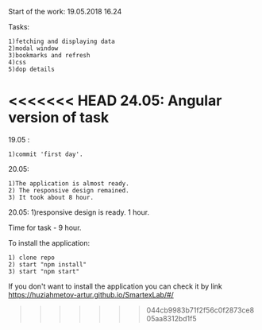 Start of the work:
19.05.2018 16.24

Tasks:


    1)fetching and displaying data
    2)modal window
    3)bookmarks and refresh
    4)css
    5)dop details

<<<<<<< HEAD
24.05:
Angular version of task 
=======
19.05 :

    1)commit 'first day'. 

20.05: 

    1)The application is almost ready.
    2) The responsive design remained.
    3) It took about 8 hour.

20.05:
1)responsive design is ready. 1 hour.


Time for task - 9 hour.

To install the application:

    1) clone repo
    2) start "npm install"
    3) start "npm start"
    
If you don't want to install the application you can check it by link https://huziahmetov-artur.github.io/SmartexLab/#/   
>>>>>>> 044cb9983b71f2f56c0f2873ce805aa8312bd1f5
